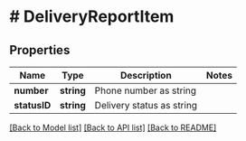 # # DeliveryReportItem

## Properties

Name | Type | Description | Notes
------------ | ------------- | ------------- | -------------
**number** | **string** | Phone number as string |
**statusID** | **string** | Delivery status as string |

[[Back to Model list]](../../README.md#models) [[Back to API list]](../../README.md#endpoints) [[Back to README]](../../README.md)
